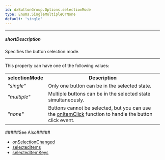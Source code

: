 ```yaml
---
id: dxButtonGroup.Options.selectionMode
type: Enums.SingleMultipleOrNone
default: 'single'
---
```

---
##### shortDescription
Specifies the button selection mode.

---
This property can have one of the following values:

<table class="dx-table">
    <tr>
        <th>selectionMode</th>
        <th>Description</th>
    </tr>
    <tr>
        <td><i>"single"</i></td>
        <td>Only one button can be in the selected state.</td>
    </tr>
    <tr>
        <td><i>"multiple"</i></td>
        <td>Multiple buttons can be in the selected state simultaneously.</td>
    </tr>
    <tr>
        <td><i>"none"</i></td>
        <td>Buttons cannot be selected, but you can use the <a href="/Documentation/ApiReference/UI_Components/dxButtonGroup/Configuration/#onItemClick">onItemClick</a> function to handle the button click event.</td>
    </tr>
</table>

#####See Also#####
- [onSelectionChanged](/api-reference/10%20UI%20Components/dxButtonGroup/1%20Configuration/onSelectionChanged.md '/Documentation/ApiReference/UI_Components/dxButtonGroup/Configuration/#onSelectionChanged')
- [selectedItems](/api-reference/10%20UI%20Components/dxButtonGroup/1%20Configuration/selectedItems.md '/Documentation/ApiReference/UI_Components/dxButtonGroup/Configuration/#selectedItems')
- [selectedItemKeys](/api-reference/10%20UI%20Components/dxButtonGroup/1%20Configuration/selectedItemKeys.md '/Documentation/ApiReference/UI_Components/dxButtonGroup/Configuration/#selectedItemKeys')